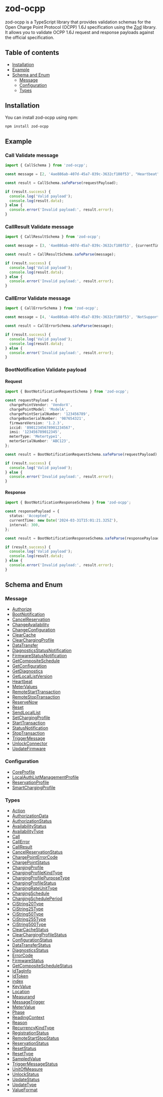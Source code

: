 # zod-ocpp

zod-ocpp is a TypeScript library that provides validation schemas for the Open Charge Point Protocol (OCPP) 1.6J specification using the [Zod](https://github.com/colinhacks/zod) library. It allows you to validate OCPP 1.6J request and response payloads against the official specification.

## Table of contents

- [Installation](#installation)
- [Example](#example)
- [Schema and Enum](#schema-and-enum)
  - [Message](#Message)
  - [Configuration](#Configuration)
  - [Types](#Types)

## Installation

You can install zod-ocpp using npm:

```bash
npm install zod-ocpp
```
## Example

### Call Validate message
```typescript
import { CallSchema } from 'zod-ocpp';

const message = [2, '4ae886ab-407d-45a7-839c-3632cf108f53', "Heartbeat", {}];

const result = CallSchema.safeParse(requestPayload);

if (result.success) {
  console.log('Valid payload');
  console.log(result.data);
} else {
  console.error('Invalid payload:', result.error);
}
```
### CallResult Validate message
```typescript
import { CallResultSchema } from 'zod-ocpp';

const message = [3, '4ae886ab-407d-45a7-839c-3632cf108f53', {currentTime: '2024-03-31T15:01:21.325Z'}];

const result = CallResultSchema.safeParse(message);

if (result.success) {
  console.log('Valid payload');
  console.log(result.data);
} else {
  console.error('Invalid payload:', result.error);
}
```
### CallError Validate message
```typescript
import { CallErrorSchema } from 'zod-ocpp';

const message = [4, '4ae886ab-407d-45a7-839c-3632cf108f53', 'NotSupported', 'Not support this protocol', {}];

const result = CallErrorSchema.safeParse(message);

if (result.success) {
  console.log('Valid payload');
  console.log(result.data);
} else {
  console.error('Invalid payload:', result.error);
}
```
### BootNotification Validate payload
#### Request
```typescript
import { BootNotificationRequestSchema } from 'zod-ocpp';

const requestPayload = {
  chargePointVendor: 'VendorX',
  chargePointModel: 'ModelA',
  chargePointSerialNumber: '123456789',
  chargeBoxSerialNumber: '987654321',
  firmwareVersion: '1.2.3',
  iccid: '89012345678901234567',
  imsi: '123456789012345',
  meterType: 'Metertype1',
  meterSerialNumber: 'ABC123',
};

const result = BootNotificationRequestSchema.safeParse(requestPayload);

if (result.success) {
  console.log('Valid payload');
} else {
  console.error('Invalid payload:', result.error);
}
```
#### Response
```typescript
import { BootNotificationResponseSchema } from 'zod-ocpp';

const responsePayload = {
  status: 'Accepted',
  currentTime: new Date('2024-03-31T15:01:21.325Z'),
  interval: 300,
};

const result = BootNotificationResponseSchema.safeParse(responsePayload);

if (result.success) {
  console.log('Valid payload');
  console.log(result.data);
} else {
  console.error('Invalid payload:', result.error);
}
```


## Schema and Enum
### Message
- [Authorize](src%2Fversion%2F1.6%2FMessages%2FAuthorize.ts)
- [BootNotification](src%2Fversion%2F1.6%2FMessages%2FBootNotification.ts)
- [CancelReservation](src%2Fversion%2F1.6%2FMessages%2FCancelReservation.ts)
- [ChangeAvailability](src%2Fversion%2F1.6%2FMessages%2FChangeAvailability.ts)
- [ChangeConfiguration](src%2Fversion%2F1.6%2FMessages%2FChangeConfiguration.ts)
- [ClearCache](src%2Fversion%2F1.6%2FMessages%2FClearCache.ts)
- [ClearChargingProfile](src%2Fversion%2F1.6%2FMessages%2FClearChargingProfile.ts)
- [DataTransfer](src%2Fversion%2F1.6%2FMessages%2FDataTransfer.ts)
- [DiagnosticsStatusNotification](src%2Fversion%2F1.6%2FMessages%2FDiagnosticsStatusNotification.ts)
- [FirmwareStatusNotification](src%2Fversion%2F1.6%2FMessages%2FFirmwareStatusNotification.ts)
- [GetCompositeSchedule](src%2Fversion%2F1.6%2FMessages%2FGetCompositeSchedule.ts)
- [GetConfiguration](src%2Fversion%2F1.6%2FMessages%2FGetConfiguration.ts)
- [GetDiagnostics](src%2Fversion%2F1.6%2FMessages%2FGetDiagnostics.ts)
- [GetLocalListVersion](src%2Fversion%2F1.6%2FMessages%2FGetLocalListVersion.ts)
- [Heartbeat](src%2Fversion%2F1.6%2FMessages%2FHeartbeat.ts)
- [MeterValues](src%2Fversion%2F1.6%2FMessages%2FMeterValues.ts)
- [RemoteStartTransaction](src%2Fversion%2F1.6%2FMessages%2FRemoteStartTransaction.ts)
- [RemoteStopTransaction](src%2Fversion%2F1.6%2FMessages%2FRemoteStopTransaction.ts)
- [ReserveNow](src%2Fversion%2F1.6%2FMessages%2FReserveNow.ts)
- [Reset](src%2Fversion%2F1.6%2FMessages%2FReset.ts)
- [SendLocalList](src%2Fversion%2F1.6%2FMessages%2FSendLocalList.ts)
- [SetChargingProfile](src%2Fversion%2F1.6%2FMessages%2FSetChargingProfile.ts)
- [StartTransaction](src%2Fversion%2F1.6%2FMessages%2FStartTransaction.ts)
- [StatusNotification](src%2Fversion%2F1.6%2FMessages%2FStatusNotification.ts)
- [StopTransaction](src%2Fversion%2F1.6%2FMessages%2FStopTransaction.ts)
- [TriggerMessage](src%2Fversion%2F1.6%2FMessages%2FTriggerMessage.ts)
- [UnlockConnector](src%2Fversion%2F1.6%2FMessages%2FUnlockConnector.ts)
- [UpdateFirmware](src%2Fversion%2F1.6%2FMessages%2FUpdateFirmware.ts)
### Configuration
- [CoreProfile](src%2Fversion%2F1.6%2FConfiguration%2FCoreProfile.ts)
- [LocalAuthListManagementProfile](src%2Fversion%2F1.6%2FConfiguration%2FLocalAuthListManagementProfile.ts)
- [ReservationProfile](src%2Fversion%2F1.6%2FConfiguration%2FReservationProfile.ts)
- [SmartChargingProfile](src%2Fversion%2F1.6%2FConfiguration%2FSmartChargingProfile.ts)
### Types
- [Action](src%2Fversion%2F1.6%2FTypes%2FAction.ts)
- [AuthorizationData](src%2Fversion%2F1.6%2FTypes%2FAuthorizationData.ts)
- [AuthorizationStatus](src%2Fversion%2F1.6%2FTypes%2FAuthorizationStatus.ts)
- [AvailabilityStatus](src%2Fversion%2F1.6%2FTypes%2FAvailabilityStatus.ts)
- [AvailabilityType](src%2Fversion%2F1.6%2FTypes%2FAvailabilityType.ts)
- [Call](src%2Fversion%2F1.6%2FTypes%2FCall.ts)
- [CallError](src%2Fversion%2F1.6%2FTypes%2FCallError.ts)
- [CallResult](src%2Fversion%2F1.6%2FTypes%2FCallResult.ts)
- [CancelReservationStatus](src%2Fversion%2F1.6%2FTypes%2FCancelReservationStatus.ts)
- [ChargePointErrorCode](src%2Fversion%2F1.6%2FTypes%2FChargePointErrorCode.ts)
- [ChargePointStatus](src%2Fversion%2F1.6%2FTypes%2FChargePointStatus.ts)
- [ChargingProfile](src%2Fversion%2F1.6%2FTypes%2FChargingProfile.ts)
- [ChargingProfileKindType](src%2Fversion%2F1.6%2FTypes%2FChargingProfileKindType.ts)
- [ChargingProfilePurposeType](src%2Fversion%2F1.6%2FTypes%2FChargingProfilePurposeType.ts)
- [ChargingProfileStatus](src%2Fversion%2F1.6%2FTypes%2FChargingProfileStatus.ts)
- [ChargingRateUnitType](src%2Fversion%2F1.6%2FTypes%2FChargingRateUnitType.ts)
- [ChargingSchedule](src%2Fversion%2F1.6%2FTypes%2FChargingSchedule.ts)
- [ChargingSchedulePeriod](src%2Fversion%2F1.6%2FTypes%2FChargingSchedulePeriod.ts)
- [CiString20Type](src%2Fversion%2F1.6%2FTypes%2FCiString20Type.ts)
- [CiString25Type](src%2Fversion%2F1.6%2FTypes%2FCiString25Type.ts)
- [CiString50Type](src%2Fversion%2F1.6%2FTypes%2FCiString50Type.ts)
- [CiString255Type](src%2Fversion%2F1.6%2FTypes%2FCiString255Type.ts)
- [CiString500Type](src%2Fversion%2F1.6%2FTypes%2FCiString500Type.ts)
- [ClearCacheStatus](src%2Fversion%2F1.6%2FTypes%2FClearCacheStatus.ts)
- [ClearChargingProfileStatus](src%2Fversion%2F1.6%2FTypes%2FClearChargingProfileStatus.ts)
- [ConfigurationStatus](src%2Fversion%2F1.6%2FTypes%2FConfigurationStatus.ts)
- [DataTransferStatus](src%2Fversion%2F1.6%2FTypes%2FDataTransferStatus.ts)
- [DiagnosticsStatus](src%2Fversion%2F1.6%2FTypes%2FDiagnosticsStatus.ts)
- [ErrorCode](src%2Fversion%2F1.6%2FTypes%2FErrorCode.ts)
- [FirmwareStatus](src%2Fversion%2F1.6%2FTypes%2FFirmwareStatus.ts)
- [GetCompositeScheduleStatus](src%2Fversion%2F1.6%2FTypes%2FGetCompositeScheduleStatus.ts)
- [IdTagInfo](src%2Fversion%2F1.6%2FTypes%2FIdTagInfo.ts)
- [IdToken](src%2Fversion%2F1.6%2FTypes%2FIdToken.ts)
- [index](src%2Fversion%2F1.6%2FTypes%2Findex.ts)
- [KeyValue](src%2Fversion%2F1.6%2FTypes%2FKeyValue.ts)
- [Location](src%2Fversion%2F1.6%2FTypes%2FLocation.ts)
- [Measurand](src%2Fversion%2F1.6%2FTypes%2FMeasurand.ts)
- [MessageTrigger](src%2Fversion%2F1.6%2FTypes%2FMessageTrigger.ts)
- [MeterValue](src%2Fversion%2F1.6%2FTypes%2FMeterValue.ts)
- [Phase](src%2Fversion%2F1.6%2FTypes%2FPhase.ts)
- [ReadingContext](src%2Fversion%2F1.6%2FTypes%2FReadingContext.ts)
- [Reason](src%2Fversion%2F1.6%2FTypes%2FReason.ts)
- [RecurrencyKindType](src%2Fversion%2F1.6%2FTypes%2FRecurrencyKindType.ts)
- [RegistrationStatus](src%2Fversion%2F1.6%2FTypes%2FRegistrationStatus.ts)
- [RemoteStartStopStatus](src%2Fversion%2F1.6%2FTypes%2FRemoteStartStopStatus.ts)
- [ReservationStatus](src%2Fversion%2F1.6%2FTypes%2FReservationStatus.ts)
- [ResetStatus](src%2Fversion%2F1.6%2FTypes%2FResetStatus.ts)
- [ResetType](src%2Fversion%2F1.6%2FTypes%2FResetType.ts)
- [SampledValue](src%2Fversion%2F1.6%2FTypes%2FSampledValue.ts)
- [TriggerMessageStatus](src%2Fversion%2F1.6%2FTypes%2FTriggerMessageStatus.ts)
- [UnitOfMeasure](src%2Fversion%2F1.6%2FTypes%2FUnitOfMeasure.ts)
- [UnlockStatus](src%2Fversion%2F1.6%2FTypes%2FUnlockStatus.ts)
- [UpdateStatus](src%2Fversion%2F1.6%2FTypes%2FUpdateStatus.ts)
- [UpdateType](src%2Fversion%2F1.6%2FTypes%2FUpdateType.ts)
- [ValueFormat](src%2Fversion%2F1.6%2FTypes%2FValueFormat.ts)
